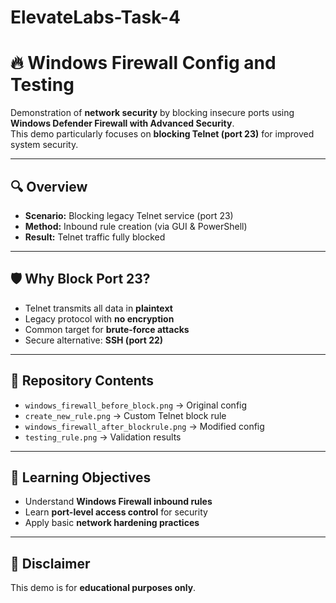 # ElevateLabs-Task-4
# 🔥 Windows Firewall Config and Testing

Demonstration of **network security** by blocking insecure ports using **Windows Defender Firewall with Advanced Security**.  
This demo particularly focuses on **blocking Telnet (port 23)** for improved system security.

---

## 🔍 Overview
- **Scenario:** Blocking legacy Telnet service (port 23)  
- **Method:** Inbound rule creation (via GUI & PowerShell)  
- **Result:** Telnet traffic fully blocked  

---

## 🛡️ Why Block Port 23?
- Telnet transmits all data in **plaintext**  
- Legacy protocol with **no encryption**  
- Common target for **brute-force attacks**  
- Secure alternative: **SSH (port 22)**  

---

## 📂 Repository Contents  
- `windows_firewall_before_block.png` → Original config
- `create_new_rule.png` → Custom Telnet block rule
- `windows_firewall_after_blockrule.png` →  Modified config
- `testing_rule.png` → Validation results 

---

## 🎯 Learning Objectives
- Understand **Windows Firewall inbound rules**  
- Learn **port-level access control** for security  
- Apply basic **network hardening practices**  

---

## 📝 Disclaimer
This demo is for **educational purposes only**.  

